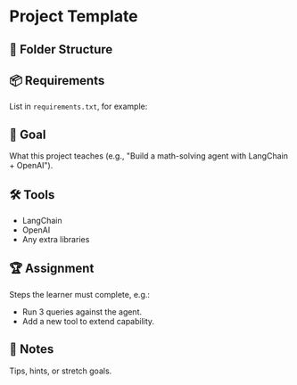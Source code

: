 # Project Template

## 📂 Folder Structure


## 📦 Requirements
List in `requirements.txt`, for example:


## 🎯 Goal
What this project teaches (e.g., "Build a math-solving agent with LangChain + OpenAI").

## 🛠️ Tools
- LangChain  
- OpenAI  
- Any extra libraries  

## 🏆 Assignment
Steps the learner must complete, e.g.:
- Run 3 queries against the agent.  
- Add a new tool to extend capability.  

## 📝 Notes
Tips, hints, or stretch goals.
